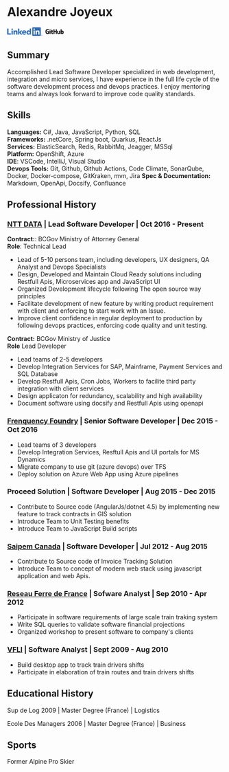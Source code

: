 <!--{META}-->
# Alexandre Joyeux
<!--{ADDRESS}-->

[![linkedin](./docs/LI-Logo.png)](https://linkedin.com/in/joyeux-alexandre-76263833) [![github](./docs/GitHub_Logo.png)](https://github.com/alexjoybc)

## Summary

Accomplished Lead Software Developer specialized in web development, integration and micro services, I have experience in the full life cycle of the software development process and devops practices. I enjoy mentoring teams and always look forward to improve code quality standards.

## Skills

**Languages:** C#, Java, JavaScript, Python, SQL  
**Frameworks:** .netCore, Spring boot, Quarkus, ReactJs  
**Services:** ElasticSearch, Redis, RabbitMq, Jeagger, MSSql  
**Platform:** OpenShift, Azure  
**IDE**: VSCode, IntelliJ, Visual Studio  
**Devops Tools:** Git, Github, Github Actions, Code Climate, SonarQube, Docker, Docker-compose, GitKraken, mvn, Jira
**Spec & Documentation:** Markdown, OpenApi, Docsify, Confluance  

## Professional History

### [NTT DATA](https://ca.nttdata.com/en/) | Lead Software Developer | Oct 2016 - Present

**Contract:**: BCGov Ministry of Attorney General  
**Role**: Technical Lead

- Lead of 5-10 persons team, including developers, UX designers, QA Analyst and Devops Specialists
- Design, Developed and Maintain Cloud Ready solutions including Restfull Apis, Microservices app and JavaScript UI
- Organized Development lifecycle following The open source way principles
- Facilitate development of new feature by writing product requirement with client and enforcing to start work with an Issue.
- Improve client confidence in regular deployment to production by following devops practices, enforcing code quality and unit testing.

**Contract:** BCGov Ministry of Justice  
**Role** Lead Developer  

- Lead teams of 2-5 developers
- Develop Integration Services for SAP, Mainframe, Payment Services and SQL Database
- Develop Restfull Apis, Cron Jobs, Workers to facilite third party integration with client services
- Design applicaton for redundancy, scalability and high availability
- Document software using docsify and Restfull Apis using openapi

### [Frenquency Foundry](https://frequencyfoundry.ca/) | Senior Software Developer | Dec 2015 - Oct 2016

- Lead teams of 3 developers
- Develop Integration Services, Resftull Apis and UI portals for MS Dynamics
- Migrate company to use git (azure devops) over TFS
- Deploy solution on Azure Web App using Azure pipelines
<!--{BREAK}-->

### Proceed Solution | Software Developer | Aug 2015 - Dec 2015

- Contribute to Source code (AngularJs/dotnet 4.5) by implementing new feature to track contracts in GIS solution
- Introduce Team to Unit Testing benefits
- Introduce Team to JavaScript Build scripts

### [Saipem Canada](https://www.saipem.com/en) | Software Developer | Jul 2012 - Aug 2015

- Contribute to Source code of Invoice Tracking Solution
- Introduce Team to concept of modern web stack using javascript application and web Apis.

### [Reseau Ferre de France](https://www.sncf-reseau.com/) | Sofware Analyst | Sep 2010 - Apr 2012

- Participate in software requirements of large scale train traking system
- Write SQL queries to validate software financial projections
- Organized workshop to present software to company's clients


### [VFLI](https://www.vfli.fr/) | Software Analyst | Sept 2009 - Aug 2010

- Build desktop app to track train drivers shifts
- Participate in elaboration of train routes and train drivers shifts

## Educational History

Sup de Log 2009 | Master Degree (France) | Logistics

Ecole Des Managers 2006 | Master Degree (France) | Business

## Sports

Former Alpine Pro Skier
